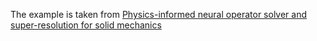 The example is taken from  [Physics-informed neural operator solver and super-resolution for solid mechanics](http://dx.doi.org/10.1111/mice.13292)
